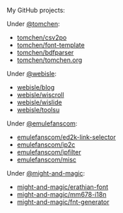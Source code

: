 My GitHub projects:

Under [@tomchen](https://github.com/tomchen/):
* [tomchen/csv2po](https://github.com/tomchen/csv2po)
* [tomchen/font-template](https://github.com/tomchen/font-template)
* [tomchen/bdfparser](https://github.com/tomchen/bdfparser)
* [tomchen/tomchen.org](https://github.com/tomchen/tomchen.org)

Under [@webisle](https://github.com/webisle/):
* [webisle/blog](https://github.com/webisle/blog)
* [webisle/wiscroll](https://github.com/webisle/wiscroll)
* [webisle/wislide](https://github.com/webisle/wislide)
* [webisle/toolsu](https://github.com/webisle/toolsu)

Under [@emulefanscom](https://github.com/emulefanscom/):
* [emulefanscom/ed2k-link-selector](https://github.com/emulefanscom/ed2k-link-selector)
* [emulefanscom/ip2c](https://github.com/emulefanscom/ip2c)
* [emulefanscom/ipfilter](https://github.com/emulefanscom/ipfilter)
* [emulefanscom/misc](https://github.com/emulefanscom/misc)

Under [@might-and-magic](https://github.com/might-and-magic/):
* [might-and-magic/erathian-font](https://github.com/might-and-magic/erathian-font)
* [might-and-magic/mm678-i18n](https://github.com/might-and-magic/mm678-i18n)
* [might-and-magic/fnt-generator](https://github.com/might-and-magic/fnt-generator)
